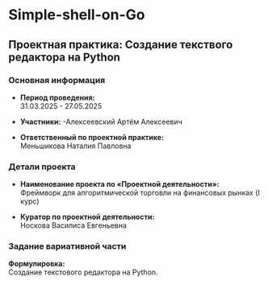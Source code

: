 # Simple-shell-on-Go

## Проектная практика: Создание текствого редактора на Python

### Основная информация
- **Период проведения:**  
  31.03.2025 - 27.05.2025

- **Участники:**
  -Алексеевский Артём Алексеевич

- **Ответственный по проектной практике:**  
  Меньшикова Наталия Павловна

### Детали проекта
- **Наименование проекта по «Проектной деятельности»:**  
  Фреймворк для алгоритмической торговли на финансовых рынках (I курс)

- **Куратор по проектной деятельности:**  
  Носкова Василиса Евгеньевна

### Задание вариативной части
**Формулировка:**  
Создание текстового редактора на Python.

